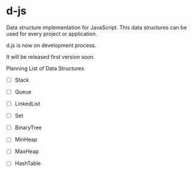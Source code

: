 # d-js
Data structure implementation for JavaScript. This data structures can be used for every project or application.

d.js is now on development process.

It will be released first version soon.

Planning List of Data Structures 
- [ ] Stack
- [ ] Queue
- [ ] LinkedList
- [ ] Set
- [ ] BinaryTree
- [ ] MinHeap
- [ ] MaxHeap
- [ ] HashTable

